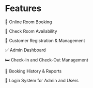 # Features
📝 Online Room Booking

📅 Check Room Availability

👤 Customer Registration & Management

✅ Admin Dashboard

🛏️ Check-In and Check-Out Management

📄 Booking History & Reports

🔐 Login System for Admin and Users
